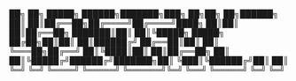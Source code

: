   ██╗  ██╗ █████╗  ██████╗███████╗███╗  ██╗██╗   ██╗██████╗ 
  ██║  ██║██╔══██╗██╔════╝██╔════╝████╗ ██║██║   ██║██╔══██╗
  ███████║██║  ██║╚█████╗ █████╗  ██╔██╗██║██║   ██║██████╔╝
  ██╔══██║██║  ██║ ╚═══██╗██╔══╝  ██║╚████║██║   ██║██╔══██╗
  ██║  ██║╚█████╔╝██████╔╝███████╗██║ ╚███║╚██████╔╝██║  ██║
  ╚═╝  ╚═╝ ╚════╝ ╚═════╝ ╚══════╝╚═╝  ╚══╝ ╚═════╝ ╚═╝  ╚═╝
